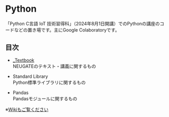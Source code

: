 # Python
「Python C言語 IoT 技術習得科」（2024年8月1日開講）でのPythonの講座のコードなどの置き場です。主にGoogle Colaboratoryです。

## 目次
- [_Textbook](https://github.com/202408pythonciot/Python/blob/main/_Textbook/index.ipynb)   
    NEUGATEのテキスト・講義に関するもの  

- Standard Library   
    Python標準ライブラリに関するもの  

- Pandas  
    Pandasモジュールに関するもの  



※[Wikiもご覧ください](https://github.com/202408pythonciot/Python/wiki)
